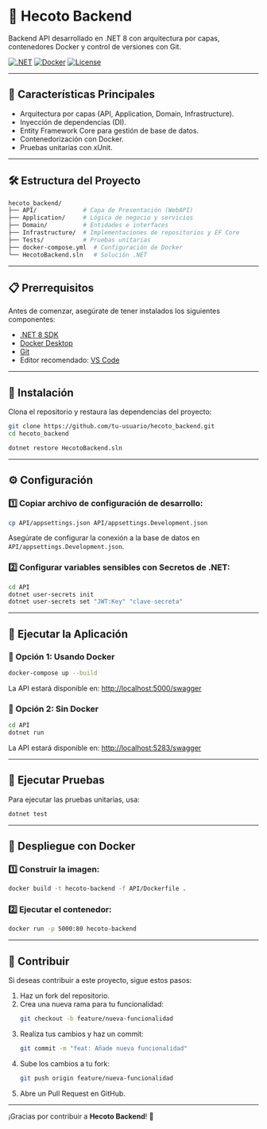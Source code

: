 # 🚀 Hecoto Backend

Backend API desarrollado en .NET 8 con arquitectura por capas, contenedores Docker y control de versiones con Git.

[![.NET](https://img.shields.io/badge/.NET-8.0-%23512bd4)](https://dotnet.microsoft.com/)
[![Docker](https://img.shields.io/badge/Docker-✓-blue)](https://www.docker.com/)
[![License](https://img.shields.io/badge/License-MIT-green)](LICENSE)

---

## 📌 Características Principales
- Arquitectura por capas (API, Application, Domain, Infrastructure).
- Inyección de dependencias (DI).
- Entity Framework Core para gestión de base de datos.
- Contenedorización con Docker.
- Pruebas unitarias con xUnit.

---

## 🛠️ Estructura del Proyecto

```bash
hecoto_backend/
├── API/             # Capa de Presentación (WebAPI)
├── Application/     # Lógica de negocio y servicios
├── Domain/          # Entidades e interfaces
├── Infrastructure/  # Implementaciones de repositorios y EF Core
├── Tests/           # Pruebas unitarias
├── docker-compose.yml  # Configuración de Docker
└── HecotoBackend.sln   # Solución .NET
```

---

## 📋 Prerrequisitos

Antes de comenzar, asegúrate de tener instalados los siguientes componentes:

- [.NET 8 SDK](https://dotnet.microsoft.com/download/dotnet/8.0)
- [Docker Desktop](https://www.docker.com/products/docker-desktop/)
- [Git](https://git-scm.com/)
- Editor recomendado: [VS Code](https://code.visualstudio.com/)

---

## 🚀 Instalación

Clona el repositorio y restaura las dependencias del proyecto:

```bash
git clone https://github.com/tu-usuario/hecoto_backend.git
cd hecoto_backend

dotnet restore HecotoBackend.sln
```

---

## ⚙️ Configuración

### 1️⃣ Copiar archivo de configuración de desarrollo:
```bash
cp API/appsettings.json API/appsettings.Development.json
```
Asegúrate de configurar la conexión a la base de datos en `API/appsettings.Development.json`.

### 2️⃣ Configurar variables sensibles con Secretos de .NET:
```bash
cd API
dotnet user-secrets init
dotnet user-secrets set "JWT:Key" "clave-secreta"
```

---

## 🏃 Ejecutar la Aplicación

### 🔹 Opción 1: Usando Docker

```bash
docker-compose up --build
```

La API estará disponible en: [http://localhost:5000/swagger](http://localhost:5000/swagger)

### 🔹 Opción 2: Sin Docker

```bash
cd API
dotnet run
```

La API estará disponible en: [http://localhost:5283/swagger](http://localhost:5283/swagger)

---

## 🧪 Ejecutar Pruebas

Para ejecutar las pruebas unitarias, usa:
```bash
dotnet test
```

---

## 🐳 Despliegue con Docker

### 1️⃣ Construir la imagen:
```bash
docker build -t hecoto-backend -f API/Dockerfile .
```

### 2️⃣ Ejecutar el contenedor:
```bash
docker run -p 5000:80 hecoto-backend
```

---

## 🤝 Contribuir

Si deseas contribuir a este proyecto, sigue estos pasos:

1. Haz un fork del repositorio.
2. Crea una nueva rama para tu funcionalidad:
   ```bash
   git checkout -b feature/nueva-funcionalidad
   ```
3. Realiza tus cambios y haz un commit:
   ```bash
   git commit -m "feat: Añade nueva funcionalidad"
   ```
4. Sube los cambios a tu fork:
   ```bash
   git push origin feature/nueva-funcionalidad
   ```
5. Abre un Pull Request en GitHub.

---

¡Gracias por contribuir a **Hecoto Backend**! 🎉

